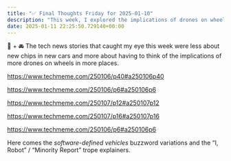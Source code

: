 ```yaml
---
title: "✅ Final Thoughts Friday for 2025-01-10"
description: "This week, I explored the implications of drones on wheels and the rise of software-defined vehicles."
date: 2025-01-11 22:25:50.729140+00:00
---
```


<!-- buttondown-editor-mode: fancy --><p>🍪 + 🚘 The tech news stories that caught my eye this week were less about new chips in new cars and more about having to think of the implications of more drones on wheels in more places.</p><p><a target="_blank" rel="noopener noreferrer nofollow" href="https://www.techmeme.com/250106/p40#a250106p40">https://www.techmeme.com/250106/p40#a250106p40</a></p><p><a target="_blank" rel="noopener noreferrer nofollow" href="https://www.techmeme.com/250106/p6#a250106p6">https://www.techmeme.com/250106/p6#a250106p6</a></p><p><a target="_blank" rel="noopener noreferrer nofollow" href="https://www.techmeme.com/250107/p12#a250107p12">https://www.techmeme.com/250107/p12#a250107p12</a></p><p><a target="_blank" rel="noopener noreferrer nofollow" href="https://www.techmeme.com/250107/p16#a250107p16">https://www.techmeme.com/250107/p16#a250107p16</a></p><p><a target="_blank" rel="noopener noreferrer nofollow" href="https://www.techmeme.com/250106/p6#a250106p6">https://www.techmeme.com/250106/p6#a250106p6</a></p><p>Here comes the <em>software-defined vehicles</em> buzzword variations and the “I, Robot” / “Minority Report” trope explainers.</p><p></p>